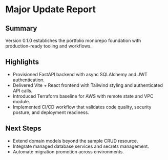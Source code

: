 # Major Update Report

## Summary
Version 0.1.0 establishes the portfolio monorepo foundation with production-ready tooling and workflows.

## Highlights
- Provisioned FastAPI backend with async SQLAlchemy and JWT authentication.
- Delivered Vite + React frontend with Tailwind styling and authenticated API calls.
- Introduced Terraform baseline for AWS with remote state and VPC module.
- Implemented CI/CD workflow that validates code quality, security posture, and deployment readiness.

## Next Steps
- Extend domain models beyond the sample CRUD resource.
- Integrate managed database services and secrets management.
- Automate migration promotion across environments.
